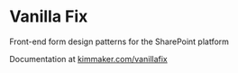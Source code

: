# Vanilla Fix

Front-end form design patterns for the SharePoint platform

Documentation at [kimmaker.com/vanillafix](https://kimmaker.com/vanillafix)
